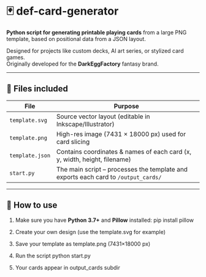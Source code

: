 # 🃏 def-card-generator

**Python script for generating printable playing cards** from a large PNG template, based on positional data from a JSON layout.

Designed for projects like custom decks, AI art series, or stylized card games.  
Originally developed for the **DarkEggFactory** fantasy brand.

---

## 📂 Files included

| File | Purpose |
|------|---------|
| `template.svg` | Source vector layout (editable in Inkscape/Illustrator) |
| `template.png` | High-res image (7431 × 18000 px) used for card slicing |
| `template.json` | Contains coordinates & names of each card (x, y, width, height, filename) |
| `start.py` | The main script – processes the template and exports each card to `/output_cards/` |

---

## 🚀 How to use

1. Make sure you have **Python 3.7+** and **Pillow** installed:
pip install pillow

2. Create your own design (use the template.svg for example)

3. Save your template as template.png (7431×18000 px)

4. Run the script
python start.py

5. Your cards appear in output_cards subdir

